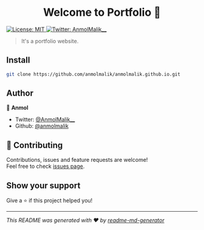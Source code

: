<h1 align="center">Welcome to Portfolio 👋</h1>
<p>
  <a href="#" target="_blank">
    <img alt="License: MIT" src="https://img.shields.io/badge/License-MIT-yellow.svg" />
  </a>
  <a href="https://twitter.com/AnmolMalik__" target="_blank">
    <img alt="Twitter: AnmolMalik__" src="https://img.shields.io/twitter/follow/AnmolMalik__.svg?style=social" />
  </a>
</p>

> It's a portfolio website.

## Install

```sh
git clone https://github.com/anmolmalik/anmolmalik.github.io.git
```

## Author

👤 **Anmol**

* Twitter: [@AnmolMalik\_\_](https://twitter.com/AnmolMalik\_\_)
* Github: [@anmolmalik](https://github.com/anmolmalik)

## 🤝 Contributing

Contributions, issues and feature requests are welcome!<br />Feel free to check [issues page](https://github.com/anmolmalik/anmolmalik.github.io/issues). 

## Show your support

Give a ⭐️ if this project helped you!

***
_This README was generated with ❤️ by [readme-md-generator](https://github.com/kefranabg/readme-md-generator)_
